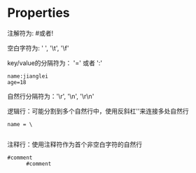 # Properties

注解符为: \#或者!

空白字符为: ' ', '\t', '\f'

key/value的分隔符为： '=' 或者 ':'

```
name:jianglei
age=18
```

自然行分隔符为：'\r', '\n', '\r\n'

逻辑行：可能分割到多个自然行中，使用反斜杠'\'来连接多处自然行

```
name = \
    
```

注释行：使用注释符作为首个非空白字符的自然行

```
#comment
      #comment
```



